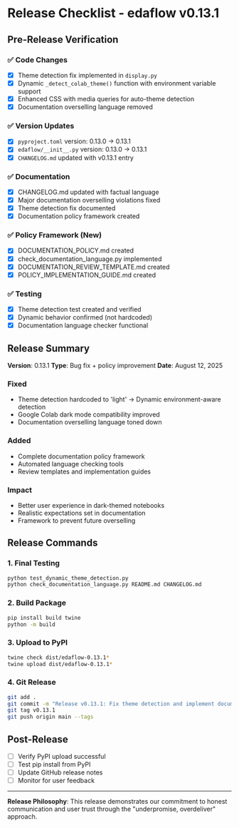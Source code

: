 # Release Checklist - edaflow v0.13.1

## Pre-Release Verification

### ✅ Code Changes
- [x] Theme detection fix implemented in `display.py`
- [x] Dynamic `_detect_colab_theme()` function with environment variable support
- [x] Enhanced CSS with media queries for auto-theme detection
- [x] Documentation overselling language removed

### ✅ Version Updates
- [x] `pyproject.toml` version: 0.13.0 → 0.13.1
- [x] `edaflow/__init__.py` version: 0.13.0 → 0.13.1
- [x] `CHANGELOG.md` updated with v0.13.1 entry

### ✅ Documentation
- [x] CHANGELOG.md updated with factual language
- [x] Major documentation overselling violations fixed
- [x] Theme detection fix documented
- [x] Documentation policy framework created

### ✅ Policy Framework (New)
- [x] DOCUMENTATION_POLICY.md created
- [x] check_documentation_language.py implemented
- [x] DOCUMENTATION_REVIEW_TEMPLATE.md created
- [x] POLICY_IMPLEMENTATION_GUIDE.md created

### ✅ Testing
- [x] Theme detection test created and verified
- [x] Dynamic behavior confirmed (not hardcoded)
- [x] Documentation language checker functional

## Release Summary

**Version**: 0.13.1
**Type**: Bug fix + policy improvement
**Date**: August 12, 2025

### Fixed
- Theme detection hardcoded to 'light' → Dynamic environment-aware detection
- Google Colab dark mode compatibility improved
- Documentation overselling language toned down

### Added  
- Complete documentation policy framework
- Automated language checking tools
- Review templates and implementation guides

### Impact
- Better user experience in dark-themed notebooks
- Realistic expectations set in documentation
- Framework to prevent future overselling

## Release Commands

### 1. Final Testing
```bash
python test_dynamic_theme_detection.py
python check_documentation_language.py README.md CHANGELOG.md
```

### 2. Build Package
```bash
pip install build twine
python -m build
```

### 3. Upload to PyPI
```bash
twine check dist/edaflow-0.13.1*
twine upload dist/edaflow-0.13.1*
```

### 4. Git Release
```bash
git add .
git commit -m "Release v0.13.1: Fix theme detection and implement documentation policy"
git tag v0.13.1
git push origin main --tags
```

## Post-Release
- [ ] Verify PyPI upload successful
- [ ] Test pip install from PyPI
- [ ] Update GitHub release notes
- [ ] Monitor for user feedback

---

**Release Philosophy**: This release demonstrates our commitment to honest communication and user trust through the "underpromise, overdeliver" approach.
